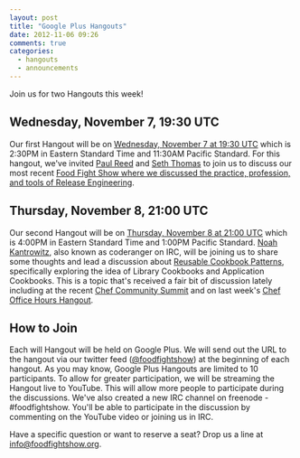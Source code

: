 ```yaml
---
layout: post
title: "Google Plus Hangouts"
date: 2012-11-06 09:26
comments: true
categories: 
  - hangouts
  - announcements
---
```

Join us for two Hangouts this week!

## Wednesday, November 7, 19:30 UTC

Our first Hangout will be on [Wednesday, November 7 at 19:30 UTC](http://www.timeanddate.com/worldclock/meetingdetails.html?year=2012&month=11&day=7&hour=19&min=30&sec=0&p1=1928&p2=234) which is 2:30PM in Eastern Standard Time and 11:30AM Pacific Standard.  For this hangout, we've invited [Paul Reed](https://twitter.com/soberbuildeng) and [Seth Thomas](http://twitter.com/cheeseplus) to join us to discuss our most recent [Food Fight Show where we discussed the practice, profession, and tools of Release Engineering](http://foodfightshow.org/2012/10/release-engineering.html).  


## Thursday, November 8, 21:00 UTC

Our second Hangout will be on [Thursday, November 8 at 21:00 UTC](http://www.timeanddate.com/worldclock/meetingdetails.html?year=2012&month=11&day=8&hour=21&min=0&sec=0&p1=1928&p2=234) which is 4:00PM in Eastern Standard Time and 1:00PM Pacific Standard.  [Noah Kantrowitz](https://twitter.com/kantrn), also known as coderanger on IRC, will be joining us to share some thoughts and lead a discussion about [Reusable Cookbook Patterns](http://wiki.opscode.com/pages/viewpage.action?pageId=26510041), specifically exploring the idea of Library Cookbooks and Application Cookbooks.  This is a topic that's received a fair bit of discussion lately including at the recent [Chef Community Summit](http://wiki.opscode.com/pages/viewpage.action?pageId=26510041) and on last week's [Chef Office Hours Hangout](http://foodfightshow.org/2012/11/inaugural-office-hours.html).

## How to Join

Each will Hangout will be held on Google Plus.  We will send out the URL to the hangout via our twitter feed ([@foodfightshow](http://twitter.com/foodfightshow)) at the beginning of each hangout.  As you may know, Google Plus Hangouts are limited to 10 participants.  To allow for greater participation, we will be streaming the Hangout live to YouTube.  This will allow more people to participate during the discussions.  We've also created a new IRC channel on freenode - #foodfightshow.  You'll be able to participate in the discussion by commenting on the YouTube video or joining us in IRC.

Have a specific question or want to reserve a seat?  Drop us a line at [info@foodfightshow.org](info@foodfightshow.org).
 
